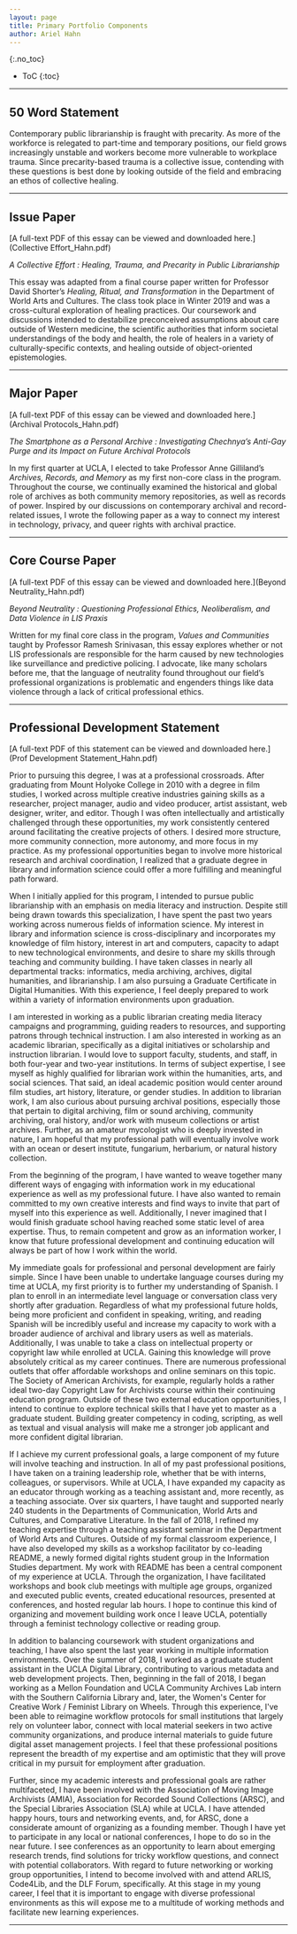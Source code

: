 ```yaml
---
layout: page
title: Primary Portfolio Components
author: Ariel Hahn
---
```


{:.no_toc}

* ToC
{:toc}

---

## 50 Word Statement

Contemporary public librarianship is fraught with precarity. As more of the workforce is relegated to part-time and temporary positions, our field grows increasingly unstable and workers become more vulnerable to workplace trauma. Since precarity-based trauma is a collective issue, contending with these questions is best done by looking outside of the field and embracing an ethos of collective healing.

---

## Issue Paper

[A full-text PDF of this essay can be viewed and downloaded here.](Collective Effort_Hahn.pdf)

<i>A Collective Effort : Healing, Trauma, and Precarity in Public Librarianship </i>

This essay was adapted from a final course paper written for Professor David Shorter’s <i>Healing, Ritual, and Transformation</i> in the Department of World Arts and Cultures. The class took place in Winter 2019 and was a cross-cultural exploration of healing practices. Our coursework and discussions intended to destabilize preconceived assumptions about care outside of Western medicine, the scientific authorities that inform societal understandings of the body and health, the role of healers in a variety of culturally-specific contexts, and healing outside of object-oriented epistemologies.

---

## Major Paper 

[A full-text PDF of this essay can be viewed and downloaded here.](Archival Protocols_Hahn.pdf)

<i>The Smartphone as a Personal Archive : Investigating Chechnya’s Anti-Gay Purge and its Impact on Future Archival Protocols
</i>

In my first quarter at UCLA, I elected to take Professor Anne Gilliland’s <i>Archives, Records, and Memory</i> as my first non-core class in the program. Throughout the course, we continually examined the historical and global role of archives as both community memory repositories, as well as records of power. Inspired by our discussions on contemporary archival and record-related issues, I wrote the following paper as a way to connect my interest in technology, privacy, and queer rights with archival practice.  

---

## Core Course Paper  

[A full-text PDF of this essay can be viewed and downloaded here.](Beyond Neutrality_Hahn.pdf)

<i>Beyond Neutrality : Questioning Professional Ethics, Neoliberalism, and Data Violence in LIS Praxis</i>

Written for my final core class in the program, <i>Values and Communities</i> taught by Professor Ramesh Srinivasan, this essay explores whether or not LIS professionals are responsible for the harm caused by new technologies like surveillance and predictive policing. I advocate, like many scholars before me, that the language of neutrality found throughout our field’s professional organizations is problematic and engenders things like data violence through a lack of critical professional ethics.

---

## Professional Development Statement

[A full-text PDF of this statement can be viewed and downloaded here.](Prof Development Statement_Hahn.pdf)

Prior to pursuing this degree, I was at a professional crossroads. After graduating from Mount Holyoke College in 2010 with a degree in film studies, I worked across multiple creative industries gaining skills as a researcher, project manager, audio and video producer, artist assistant, web designer, writer, and editor. Though I was often intellectually and artistically challenged through these opportunities, my work consistently centered around facilitating the creative projects of others. I desired more structure, more community connection, more autonomy, and more focus in my practice. As my professional opportunities began to involve more historical research and archival coordination, I realized that a graduate degree in library and information science could offer a more fulfilling and meaningful path forward.
  
When I initially applied for this program, I intended to pursue public librarianship with an emphasis on media literacy and instruction. Despite still being drawn towards this specialization, I have spent the past two years working across numerous fields of information science. My interest in library and information science is cross-disciplinary and incorporates my knowledge of film history, interest in art and computers, capacity to adapt to new technological environments, and desire to share my skills through teaching and community building. I have taken classes in nearly all departmental tracks: informatics, media archiving, archives, digital humanities, and librarianship. I am also pursuing a Graduate Certificate in Digital Humanities. With this experience, I feel deeply prepared to work within a variety of information environments upon graduation.
  
I am interested in working as a public librarian creating media literacy campaigns and programming, guiding readers to resources, and supporting patrons through technical instruction. I am also interested in working as an academic librarian, specifically as a digital initiatives or scholarship and instruction librarian. I would love to support faculty, students, and staff, in both four-year and two-year institutions. In terms of subject expertise, I see myself as highly qualified for librarian work within the humanities, arts, and social sciences. That said, an ideal academic position would center around film studies, art history, literature, or gender studies. In addition to librarian work, I am also curious about pursuing archival positions, especially those that pertain to digital archiving, film or sound archiving, community archiving, oral history, and/or work with museum collections or artist archives. Further, as an amateur mycologist who is deeply invested in nature, I am hopeful that my professional path will eventually involve work with an ocean or desert institute, fungarium, herbarium, or natural history collection.
  
From the beginning of the program, I have wanted to weave together many different ways of engaging with information work in my educational experience as well as my professional future. I have also wanted to remain committed to my own creative interests and find ways to invite that part of myself into this experience as well. Additionally, I never imagined that I would finish graduate school having reached some static level of area expertise. Thus, to remain competent and grow as an information worker, I know that future professional development and continuing education will always be part of how I work within the world.
  
My immediate goals for professional and personal development are fairly simple. Since I have been unable to undertake language courses during my time at UCLA, my first priority is to further my understanding of Spanish. I plan to enroll in an intermediate level language or conversation class very shortly after graduation. Regardless of what my professional future holds, being more proficient and confident in speaking, writing, and reading Spanish will be incredibly useful and increase my capacity to work with a broader audience of archival and library users as well as materials. Additionally, I was unable to take a class on intellectual property or copyright law while enrolled at UCLA. Gaining this knowledge will prove absolutely critical as my career continues. There are numerous professional outlets that offer affordable workshops and online seminars on this topic. The Society of American Archivists, for example, regularly holds a rather ideal two-day Copyright Law for Archivists course within their continuing education program. Outside of these two external education opportunities, I intend to continue to explore technical skills that I have yet to master as a graduate student. Building greater competency in coding, scripting, as well as textual and visual analysis will make me a stronger job applicant and more confident digital librarian.
  
If I achieve my current professional goals, a large component of my future will involve teaching and instruction. In all of my past professional positions, I have taken on a training leadership role, whether that be with interns, colleagues, or supervisors. While at UCLA, I have expanded my capacity as an educator through working as a teaching assistant and, more recently, as a teaching associate. Over six quarters, I have taught and supported nearly 240 students in the Departments of Communication, World Arts and Cultures, and Comparative Literature. In the fall of 2018, I refined my teaching expertise through a teaching assistant seminar in the Department of World Arts and Cultures. Outside of my formal classroom experience, I have also developed my skills as a workshop facilitator by co-leading README, a newly formed digital rights student group in the Information Studies department. My work with README has been a central component of my experience at UCLA. Through the organization, I have facilitated workshops and book club meetings with multiple age groups, organized and executed public events, created educational resources, presented at conferences, and hosted regular lab hours. I hope to continue this kind of organizing and movement building work once I leave UCLA, potentially through a feminist technology collective or reading group. 

In addition to balancing coursework with student organizations and teaching, I have also spent the last year working in multiple information environments. Over the summer of 2018, I worked as a graduate student assistant in the UCLA Digital Library, contributing to various metadata and web development projects. Then, beginning in the fall of 2018, I began working as a Mellon Foundation and UCLA Community Archives Lab intern with the Southern California Library and, later, the Women's Center for Creative Work / Feminist Library on Wheels. Through this experience, I've been able to reimagine workflow protocols for small institutions that largely rely on volunteer labor, connect with local material seekers in two active community organizations, and produce internal materials to guide future digital asset management projects. I feel that these professional positions represent the breadth of my expertise and am optimistic that they will prove critical in my pursuit for employment after graduation.
  
Further, since my academic interests and professional goals are rather multifaceted, I have been involved with the Association of Moving Image Archivists (AMIA), Association for Recorded Sound Collections (ARSC), and the Special Libraries Association (SLA) while at UCLA. I have attended happy hours, tours and networking events, and, for ARSC, done a considerate amount of organizing as a founding member. Though I have yet to participate in any local or national conferences, I hope to do so in the near future. I see conferences as an opportunity to learn about emerging research trends, find solutions for tricky workflow questions, and connect with potential collaborators. With regard to future networking or working group opportunities, I intend to become involved with and attend ARLIS, Code4Lib, and the DLF Forum, specifically. At this stage in my young career, I feel that it is important to engage with diverse professional environments as this will expose me to a multitude of working methods and facilitate new learning experiences.

---
